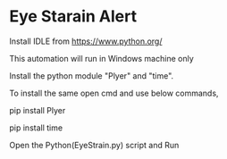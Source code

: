 # Eye Starain Alert
Install IDLE from https://www.python.org/

This automation will run in Windows machine only

Install the python module "Plyer" and "time".

To install the same open cmd and use below commands, 

pip install Plyer

pip install time

Open the Python(EyeStrain.py) script and Run
